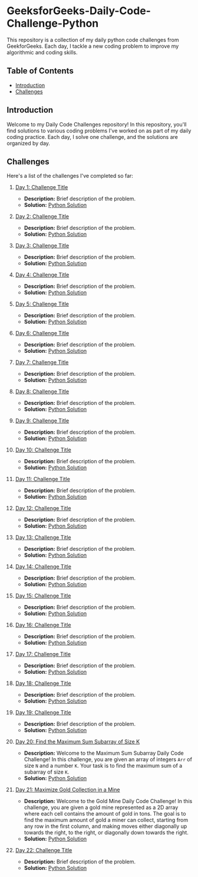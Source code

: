 # GeeksforGeeks-Daily-Code-Challenge-Python

This repository is a collection of my daily python code challenges from GeekforGeeks. Each day, I tackle a new coding problem to improve my algorithmic and coding skills.

## Table of Contents

- [Introduction](#introduction)
- [Challenges](#challenges)

## Introduction

Welcome to my Daily Code Challenges repository! In this repository, you'll find solutions to various coding problems I've worked on as part of my daily coding practice. Each day, I solve one challenge, and the solutions are organized by day.

## Challenges

Here's a list of the challenges I've completed so far:

1. [Day 1: Challenge Title](./Day01)
   - **Description:** Brief description of the problem.
   - **Solution:** [Python Solution](./Day01/solution.py)

2. [Day 2: Challenge Title](./Day02)
   - **Description:** Brief description of the problem.
   - **Solution:** [Python Solution](./Day02/solution.py)

3. [Day 3: Challenge Title](./Day03)
   - **Description:** Brief description of the problem.
   - **Solution:** [Python Solution](./Day03/solution.py)

4. [Day 4: Challenge Title](./Day04)
   - **Description:** Brief description of the problem.
   - **Solution:** [Python Solution](./Day04/solution.py)

5. [Day 5: Challenge Title](./Day05)
   - **Description:** Brief description of the problem.
   - **Solution:** [Python Solution](./Day05/solution.py)

6. [Day 6: Challenge Title](./Day06)
   - **Description:** Brief description of the problem.
   - **Solution:** [Python Solution](./Day06/solution.py)

7. [Day 7: Challenge Title](./Day07)
   - **Description:** Brief description of the problem.
   - **Solution:** [Python Solution](./Day07/solution.py)

8. [Day 8: Challenge Title](./Day08)
   - **Description:** Brief description of the problem.
   - **Solution:** [Python Solution](./Day08/solution.py)

9. [Day 9: Challenge Title](./Day09)
   - **Description:** Brief description of the problem.
   - **Solution:** [Python Solution](./Day09/solution.py)

10. [Day 10: Challenge Title](./Day10)
    - **Description:** Brief description of the problem.
    - **Solution:** [Python Solution](./Day10/solution.py)

11. [Day 11: Challenge Title](./Day11)
    - **Description:** Brief description of the problem.
    - **Solution:** [Python Solution](./Day11/solution.py)

12. [Day 12: Challenge Title](./Day12)
    - **Description:** Brief description of the problem.
    - **Solution:** [Python Solution](./Day12/solution.py)

13. [Day 13: Challenge Title](./Day13)
    - **Description:** Brief description of the problem.
    - **Solution:** [Python Solution](./Day13/solution.py)

14. [Day 14: Challenge Title](./Day14)
    - **Description:** Brief description of the problem.
    - **Solution:** [Python Solution](./Day14/solution.py)

15. [Day 15: Challenge Title](./Day15)
    - **Description:** Brief description of the problem.
    - **Solution:** [Python Solution](./Day15/solution.py)

16. [Day 16: Challenge Title](./Day16)
    - **Description:** Brief description of the problem.
    - **Solution:** [Python Solution](./Day16/solution.py)

17. [Day 17: Challenge Title](./Day17)
    - **Description:** Brief description of the problem.
    - **Solution:** [Python Solution](./Day17/solution.py)

18. [Day 18: Challenge Title](./Day18)
    - **Description:** Brief description of the problem.
    - **Solution:** [Python Solution](./Day18/solution.py)

19. [Day 19: Challenge Title](./Day19)
    - **Description:** Brief description of the problem.
    - **Solution:** [Python Solution](./Day19/solution.py)

20. [Day 20: Find the Maximum Sum Subarray of Size K](./Day20)
    - **Description:** Welcome to the Maximum Sum Subarray Daily Code Challenge! In this challenge, you are given an array of integers `Arr` of size `N` and a number `K`. Your task is to find the maximum sum of a subarray of size `K`.
    - **Solution:** [Python Solution](./Day20/solution.py)

21. [Day 21: Maximize Gold Collection in a Mine](./Day21)
    - **Description:** Welcome to the Gold Mine Daily Code Challenge! In this challenge, you are given a gold mine represented as a 2D array where each cell contains the amount of gold in tons. The goal is to find the maximum amount of gold a miner can collect, starting from any row in the first column, and making moves either diagonally up towards the right, to the right, or diagonally down towards the right.
    - **Solution:** [Python Solution](./Day21/solution.py)

22. [Day 22: Challenge Title](./Day22)
    - **Description:** Brief description of the problem.
    - **Solution:** [Python Solution](./Day22/solution.py)
